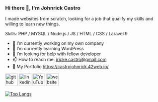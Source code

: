 ### Hi there 👋, I'm Johnrick Castro
I made websites from scratch, looking for a job that qualify my skills and willing to learn new things.

Skills: PHP / MYSQL / Node.js / JS / HTML / CSS / Laravel 9

- 🔭 I’m currently working on my own company 
- 🌱 I’m currently learning WordPress 
- 🤔 I’m looking for help with fellow developer 
- 📫 How to reach me: jricke.castro@gmail.com 
- 👾 My Portfolio https://castrojohnrick.42web.io/



[<img src='https://cdn.jsdelivr.net/npm/simple-icons@3.0.1/icons/github.svg' alt='github' height='40'>](https://github.com/Sora048)  [<img src='https://cdn.jsdelivr.net/npm/simple-icons@3.0.1/icons/linkedin.svg' alt='linkedin' height='40'>](https://www.linkedin.com/in/https://www.linkedin.com/in/johnrick-castro-73810424a//)  [<img src='https://cdn.jsdelivr.net/npm/simple-icons@3.0.1/icons/youtube.svg' alt='YouTube' height='40'>](https://www.youtube.com/channel/UCyILvD74bnqSUGd2eGEKkBw)  [<img src='https://cdn.jsdelivr.net/npm/simple-icons@3.0.1/icons/icloud.svg' alt='website' height='40'>](https://psu-acc-appoint.epizy.com/)  

[![Top Langs](https://github-readme-stats.vercel.app/api/top-langs/?username=Sora048)](https://github.com/anuraghazra/github-readme-stats)
